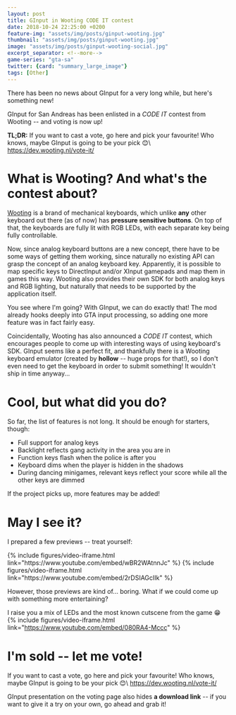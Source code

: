 ```yaml
---
layout: post
title: GInput in Wooting CODE IT contest
date: 2018-10-24 22:25:00 +0200
feature-img: "assets/img/posts/ginput-wooting.jpg"
thumbnail: "assets/img/posts/ginput-wooting.jpg"
image: "assets/img/posts/ginput-wooting-social.jpg"
excerpt_separator: <!--more-->
game-series: "gta-sa"
twitter: {card: "summary_large_image"}
tags: [Other]
---
```

There has been no news about GInput for a very long while, but here's something new!
<!--more-->
GInput for San Andreas has been enlisted in a _CODE IT_ contest from Wooting -- and voting is now up!

**TL;DR:** If you want to cast a vote, go here and pick your favourite! Who knows, maybe GInput is going to be your pick 😊\\
<https://dev.wooting.nl/vote-it/>

What is Wooting? And what's the contest about?
==============================================

[Wooting](https://www.wooting.nl/) is a brand of mechanical keyboards, which unlike **any** other keyboard out there (as of now) has **pressure sensitive buttons**.
On top of that, the keyboards are fully lit with RGB LEDs, with each separate key being fully controllable.

Now, since analog keyboard buttons are a new concept, there have to be some ways of getting them working,
since naturally no existing API can grasp the concept of an analog keyboard key.
Apparently, it is possible to map specific keys to DirectInput and/or XInput gamepads and map them in games this way.
Wooting also provides their own SDK for both analog keys and RGB lighting, but naturally that needs to be supported by the application itself.

You see where I'm going? With GInput, we can do exactly that! The mod already hooks deeply into GTA input processing,
so adding one more feature was in fact fairly easy.

Coincidentally, Wooting has also announced a _CODE IT_ contest,
which encourages people to come up with interesting ways of using keyboard's SDK.
GInput seems like a perfect fit, and thankfully there is a Wooting keyboard emulator (created by **hollow** -- huge props for that!),
so I don't even need to get the keyboard in order to submit something! It wouldn't ship in time anyway...

Cool, but what did you do?
==========================

So far, the list of features is not long. It should be enough for starters, though:
* Full support for analog keys
* Backlight reflects gang activity in the area you are in
* Function keys flash when the police is after you
* Keyboard dims when the player is hidden in the shadows
* During dancing minigames, relevant keys reflect your score while all the other keys are dimmed

If the project picks up, more features may be added!

May I see it?
=============

I prepared a few previews -- treat yourself:
<div class="media-container small">
{% include figures/video-iframe.html link="https://www.youtube.com/embed/wBR2WAtnnJc" %}
{% include figures/video-iframe.html link="https://www.youtube.com/embed/2rDSIAGcIIk" %}
</div>

However, those previews are kind of... boring. What if we could come up with something more entertaining?

I raise you a mix of LEDs and the most known cutscene from the game 😁
{% include figures/video-iframe.html link="https://www.youtube.com/embed/080RA4-Mccc" %}

I'm sold -- let me vote!
========================

If you want to cast a vote, go here and pick your favourite! Who knows, maybe GInput is going to be your pick 😊\\
<https://dev.wooting.nl/vote-it/>

GInput presentation on the voting page also hides **a download link** -- if you want to give it a try on your own,
go ahead and grab it!